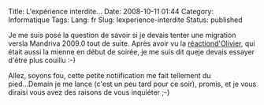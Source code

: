 Title: L'expérience interdite...
Date: 2008-10-11 01:44
Category: Informatique
Tags:
Lang: fr
Slug: lexperience-interdite
Status: published

Je me suis posé la question de savoir si je devais tenter une migration versla Mandriva 2009.0 tout de suite. Après avoir vu la [réactiond'Olivier](http://ofaurax.free.fr/blog/index.php5/2008-10-10-23h52-0200.xml), qui était aussi la mienne en début de soirée, je me suis dit queje devais essayer d'être plus couillu :-)

Allez, soyons fou, cette petite notiification me fait tellement du pied...Demain je me lance (c'est un peu tard pour ce soir), promis, et je vous diraisi vous avez des raisons de vous inquiéter ;-)
